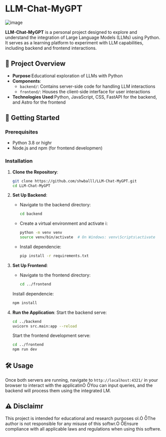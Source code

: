 # LLM-Chat-MyGPT
![image](https://github.com/user-attachments/assets/83a26bad-d65b-4b37-bcf7-76fefacf5c68)

**LLM-Chat-MyGPT** is a personal project designed to explore and understand the integration of Large Language Models (LLMs) using Python. It serves as a learning platform to experiment with LLM capabilities, including backend and frontend interactions.

## 🧠 Project Overview

- **Purpose**:Educational exploration of LLMs with Python
- **Components**:
  - `backend/`: Contains server-side code for handling LLM interactions
  - `frontend/`: Houses the client-side interface for user interactions
- **Technologies Used**:Python, JavaScript, CSS, FastAPI for the backend, and Astro for the frontend

## 🚀 Getting Started

### Prerequisites

- Python 3.8 or highr
- Node.js and npm (for frontend developmen)

### Installation

1. **Clone the Repository**:
   ```bash
   git clone https://github.com/shwballl/LLM-Chat-MyGPT.git
   cd LLM-Chat-MyGPT
   ```


2. **Set Up Backend**:
   - Navigate to the backend directory:
     ```bash
     cd backend
     ```
   - Create a virtual environment and activate i:
     ```bash
     python -m venv venv
     source venv/bin/activate  # On Windows: venv\Scripts\activate
     ```
   - Install dependencie:
     ```bash
     pip install -r requirements.txt
     ```

3. **Set Up Frontend**:
   - Navigate to the frontend directory:
     ```bash
     cd ../frontend
     ```
    Install dependencie:
     ```bash
     npm install
     ```

4. **Run the Application**:
    Start the backend serve:
     ```bash
     cd ../backend
     uvicorn src.main:app --reload
     ```
    Start the frontend development serve:
     ```bash
     cd ../frontend
     npm run dev
     ```

## 🛠️ Usage

Once both servers are running, navigate to `http://localhost:4321/` in your browser to interact with the applicatin You can input queries, and the backend will process them using the integrated LM.

## ⚠️ Disclaimr

This project is intended for educational and research purposes ol. The author is not responsible for any misuse of this softwr. Ensure compliance with all applicable laws and regulations when using this softwre.
